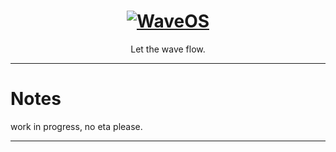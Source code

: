 <h1 align="center">
  <a href="https:/github.com/khuza08/WaveOS" target="_blank"><img src="https://github.com/khuza08/wavekit/blob/main/banner/bannerv1.png" alt="WaveOS"></a>
</h1>

<p align="center">Let the wave flow.</p>

---
<h1>Notes</h1>

<p>
work in progress, no eta please.</p>

---

